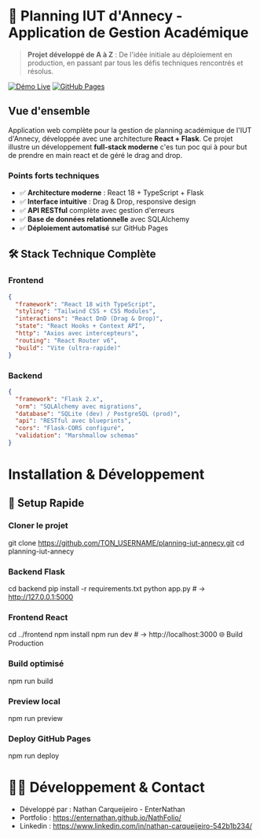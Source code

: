 # 📅 Planning IUT d'Annecy - Application de Gestion Académique

> **Projet développé de A à Z** : De l'idée initiale au déploiement en production, en passant par tous les défis techniques rencontrés et résolus.

[![Démo Live](https://img.shields.io/badge/Démo-Live%20Demo-brightgreen)](https://enternathan.github.io/Planning-ReactAPP/)
[![GitHub Pages](https://enternathan.github.io/Planning-ReactAPP/workflows/Deploy/badge.svg)](https://enternathan.github.io/Planning-ReactAPP/)

## Vue d'ensemble

Application web complète pour la gestion de planning académique de l'IUT d'Annecy, développée avec une architecture **React + Flask**. Ce projet illustre un développement **full-stack moderne** c'es tun poc qui à pour but de prendre en main react et de géré le drag and drop.

### Points forts techniques
- ✅ **Architecture moderne** : React 18 + TypeScript + Flask
- ✅ **Interface intuitive** : Drag & Drop, responsive design
- ✅ **API RESTful** complète avec gestion d'erreurs
- ✅ **Base de données relationnelle** avec SQLAlchemy
- ✅ **Déploiement automatisé** sur GitHub Pages

## 🛠️ Stack Technique Complète

### Frontend
```json
{
  "framework": "React 18 with TypeScript",
  "styling": "Tailwind CSS + CSS Modules",
  "interactions": "React DnD (Drag & Drop)",
  "state": "React Hooks + Context API",
  "http": "Axios avec intercepteurs",
  "routing": "React Router v6",
  "build": "Vite (ultra-rapide)"
}
```
### Backend
```json
{
  "framework": "Flask 2.x",
  "orm": "SQLAlchemy avec migrations",
  "database": "SQLite (dev) / PostgreSQL (prod)",
  "api": "RESTful avec blueprints",
  "cors": "Flask-CORS configuré",
  "validation": "Marshmallow schemas"
}
```
# Installation & Développement
## 🔧 Setup Rapide
### Cloner le projet
git clone https://github.com/TON_USERNAME/planning-iut-annecy.git
cd planning-iut-annecy

### Backend Flask
cd backend
pip install -r requirements.txt
python app.py  # → http://127.0.0.1:5000

### Frontend React
cd ../frontend
npm install
npm run dev  # → http://localhost:3000
🌐 Build Production
### Build optimisé
npm run build

### Preview local
npm run preview

### Deploy GitHub Pages
npm run deploy

# 👨‍💻 Développement & Contact
- Développé par : Nathan Carqueijeiro - EnterNathan 
- Portfolio : https://enternathan.github.io/NathFolio/
- Linkedin : https://www.linkedin.com/in/nathan-carqueijeiro-542b1b234/
